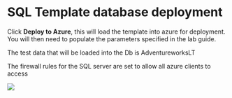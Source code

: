 
# SQL Template database deployment 

Click **Deploy to Azure**, this will load the template into azure for deployment. You will then need to populate the parameters specified in the lab guide. 
 
 The test data that will be loaded into the Db is AdventureworksLT
 
 The firewall rules for the SQL server are set to allow all azure clients to access

<a href="https://portal.azure.com/#create/Microsoft.Template/uri/https%3A%2F%2Fraw.githubusercontent.com%2FMicrosoftLearning%2FAZ-500-Azure-Security%2Fmaster%2FAllfiles%2FLabs%2FMod4_Lab02%2Fazuredeploy.json">
    <img src="http://azuredeploy.net/deploybutton.png"/>
</a>
